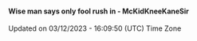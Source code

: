 #### Wise man says only fool rush in - McKidKneeKaneSir
Updated on 03/12/2023 - 16:09:50 (UTC) Time Zone
